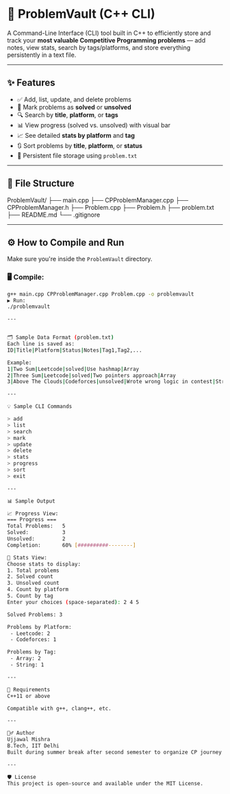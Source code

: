 # 📘 ProblemVault (C++ CLI)

A Command-Line Interface (CLI) tool built in C++ to efficiently store and track your **most valuable Competitive Programming problems** — add notes, view stats, search by tags/platforms, and store everything persistently in a text file.

---

## ✨ Features

- ✅ Add, list, update, and delete problems
- 🎯 Mark problems as **solved** or **unsolved**
- 🔍 Search by **title**, **platform**, or **tags**
- 📊 View progress (solved vs. unsolved) with visual bar
- 📈 See detailed **stats by platform** and **tag**
- 🔃 Sort problems by **title**, **platform**, or **status**
- 💾 Persistent file storage using `problem.txt`

---

## 📂 File Structure
ProblemVault/
├── main.cpp
├── CPProblemManager.cpp
├── CPProblemManager.h
├── Problem.cpp
├── Problem.h
├── problem.txt
├── README.md
└── .gitignore


---

## ⚙️ How to Compile and Run

Make sure you're inside the `ProblemVault` directory.

### 🖥️ Compile:
```bash
g++ main.cpp CPProblemManager.cpp Problem.cpp -o problemvault
▶️ Run:
./problemvault

---


🗂 Sample Data Format (problem.txt)
Each line is saved as:
ID|Title|Platform|Status|Notes|Tag1,Tag2,...

Example:
1|Two Sum|Leetcode|solved|Use hashmap|Array
2|Three Sum|Leetcode|solved|Two pointers approach|Array
3|Above The Clouds|Codeforces|unsolved|Wrote wrong logic in contest|String

---

💡 Sample CLI Commands

> add
> list
> search
> mark
> update
> delete
> stats
> progress
> sort
> exit

---

📊 Sample Output

📈 Progress View:
=== Progress ===
Total Problems:   5
Solved:           3
Unsolved:         2
Completion:       60% [##########--------]

🧠 Stats View:
Choose stats to display:
1. Total problems
2. Solved count
3. Unsolved count
4. Count by platform
5. Count by tag
Enter your choices (space-separated): 2 4 5

Solved Problems: 3

Problems by Platform:
 - Leetcode: 2
 - Codeforces: 1

Problems by Tag:
 - Array: 2
 - String: 1

---

📌 Requirements
C++11 or above

Compatible with g++, clang++, etc.

---

🙋‍♂️ Author
Ujjawal Mishra
B.Tech, IIT Delhi
Built during summer break after second semester to organize CP journey effectively.

---

🛡 License
This project is open-source and available under the MIT License.




